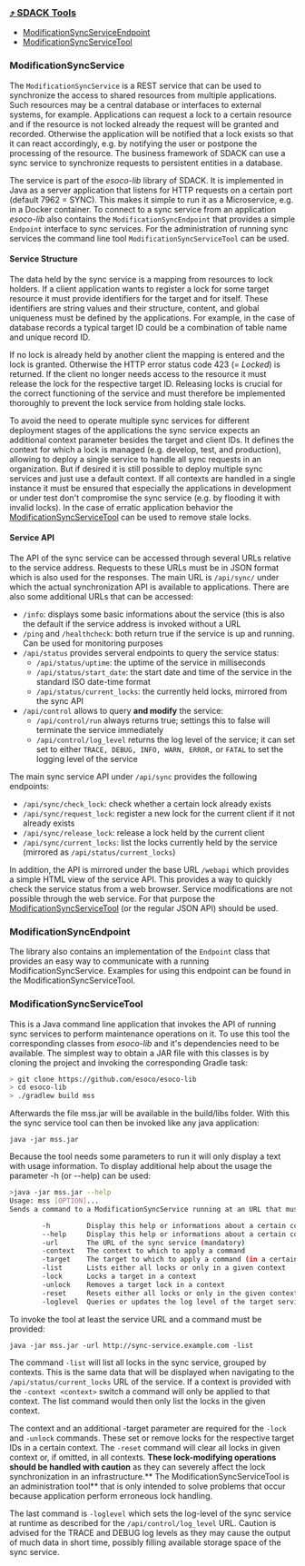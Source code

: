 ### [⤴ SDACK Tools](/tools.md)

* [ModificationSyncServiceEndpoint](#modificationsyncendpoint)
* [ModificationSyncServiceTool](#modificationsyncservicetool)

### ModificationSyncService

The `ModificationSyncService` is a REST service that can be used to synchronize the access to shared resources from multiple applications. Such resources may be a central database or interfaces to external systems, for example. Applications can request a lock to a certain resource and if the resource is not locked already the request will be granted and recorded. Otherwise the application will be notified that a lock exists so that it can react accordingly, e.g. by notifying the user or postpone the processing of the resource. The business framework of SDACK can use a sync service to synchronize requests to persistent entities in a database.

The service is part of the _esoco-lib_ library of SDACK. It is implemented in Java as a server application that listens for HTTP requests on a certain port \(default 7962 = SYNC\). This makes it simple to run it as a Microservice, e.g. in a Docker container. To connect to a sync service from an application _esoco-lib_ also contains the `ModificationSyncEndpoint` that provides a simple `Endpoint` interface to sync services. For the administration of running sync services the command line tool `ModificationSyncServiceTool` can be used.

#### Service Structure

The data held by the sync service is a mapping from resources to lock holders. If a client application wants to register a lock for some target resource it must provide identifiers for the target and for itself. These identifiers are string values and their structure, content, and global uniqueness must be defined by the applications. For example, in the case of database records a typical target ID could be a combination of table name and unique record ID.

If no lock is already held by another client the mapping is entered and the lock is granted. Otherwise the HTTP error status code 423 \(= _Locked_\) is returned. If the client no longer needs access to the resource it must release the lock for the respective target ID. Releasing locks is crucial for the correct functioning of the service and must therefore be implemented thoroughly to prevent the lock service from holding stale locks.

To avoid the need to operate multiple sync services for different deployment stages of the applications the sync service expects an additional context parameter besides the target and client IDs. It defines the context for which a lock is managed \(e.g. develop, test, and production\), allowing to deploy a single service to handle all sync requests in an organization. But if desired it is still possible to deploy multiple sync services and just use a default context. If all contexts are handled in a single instance it must be ensured that especially the applications in development or under test don't compromise the sync service \(e.g. by flooding it with invalid locks\). In the case of erratic application behavior the [ModificationSyncServiceTool](#modificationsyncservicetool) can be used to remove stale locks.

#### Service API

The API of the sync service can be accessed through several URLs relative to the service address. Requests to these URLs must be in JSON format which is also used for the responses. The main URL is `/api/sync/` under which the actual synchronization API is available to applications. There are also some additional URLs that can be accessed:

* `/info`: displays some basic informations about the service \(this is also the default if the service address is invoked without a URL
* `/ping` and `/healthcheck`: both return true if the service is up and running. Can be used for monitoring purposes
* `/api/status` provides serveral endpoints to query the service status:
  * `/api/status/uptime`: the uptime of the service in milliseconds
  * `/api/status/start_date`: the start date and time of the service in the standard ISO date-time format
  * `/api/status/current_locks`: the currently held locks, mirrored from the sync API
* `/api/control` allows to query **and modify** the service:
  * `/api/control/run` always returns true; settings this to false will terminate the service immediately
  * `/api/control/log_level` returns the log level of the service; it can set set to either `TRACE, DEBUG, INFO, WARN, ERROR,` or `FATAL` to set the logging level of the service

The main sync service API under `/api/sync` provides the following endpoints:

* `/api/sync/check_lock`: check whether a certain lock already exists
* `/api/sync/request_lock`: register a new lock for the current client if it not already exists
* `/api/sync/release_lock`: release a lock held by the current client
* `/api/sync/current_locks`: list the locks currently held by the service \(mirrored as `/api/status/current_locks`\)

In addition, the API is mirrored under the base URL `/webapi` which provides a simple HTML view of the service API. This provides a way to quickly check the service status from a web browser. Service modifications are not possible through the web service. For that purpose the [ModificationSyncServiceTool](#modificationsyncservicetool) \(or the regular JSON API\) should be used.

### ModificationSyncEndpoint

The library also contains an implementation of the `Endpoint` class that provides an easy way to communicate with a running ModificationSyncService. Examples for using this endpoint can be found in the ModificationSyncServiceTool.

### ModificationSyncServiceTool

This is a Java command line application that invokes the API of running sync services to perform maintenance operations on it. To use this tool the corresponding classes from _esoco-lib_ and it's dependencies need to be available. The simplest way to obtain a JAR file with this classes is by cloning the project and invoking the corresponding Gradle task:

```sh
> git clone https://github.com/esoco/esoco-lib
> cd esoco-lib
> ./gradlew build mss
```

Afterwards the file mss.jar will be available in the build/libs folder. With this the sync service tool can then be invoked like any java application:

`java -jar mss.jar`

Because the tool needs some parameters to run it will only display a text with usage information. To display additional help about the usage the parameter -h \(or --help\) can be used:

```sh
>java -jar mss.jar --help
Usage: mss [OPTION]...
Sends a command to a ModificationSyncService running at an URL that must be set with -url

        -h         Display this help or informations about a certain command
        --help     Display this help or informations about a certain command
        -url       The URL of the sync service (mandatory)
        -context   The context to which to apply a command
        -target    The target to which to apply a command (in a certain context)
        -list      Lists either all locks or only in a given context
        -lock      Locks a target in a context
        -unlock    Removes a target lock in a context
        -reset     Resets either all locks or only in the given context
        -loglevel  Queries or updates the log level of the target service
```

To invoke the tool at least the service URL and a command must be provided:

`java -jar mss.jar -url http://sync-service.example.com -list`

The command `-list` will list all locks in the sync service, grouped by contexts. This is the same data that will be displayed when navigating to the `/api/status/current_locks` URL of the service.  If a context is provided with the `-context <context>` switch a command will only be applied to that context. The list command would then only list the locks in the given context.

The context and an additional -target parameter are required for the `-lock` and `-unlock` commands. These set or remove locks for the respective target IDs in a certain context. The `-reset` command will clear all locks in given context or, if omitted, in all contexts. **These lock-modifying operations should be handled with caution** as they can severely affect the lock synchronization in an infrastructure.** The ModificationSyncServiceTool is an administration tool** that is only intended to solve problems that occur because application perform erroneous lock handling.

The last command is `-loglevel` which sets the log-level of the sync service at runtime as described for the `/api/control/log_level` URL. Caution is advised for the TRACE and DEBUG log levels as they may cause the output of much data in short time, possibly filling available storage space of the sync service.

